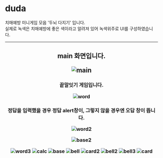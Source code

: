 # duda
치매예방 미니게임 모음 '두뇌 다지기' 입니다.<br>
실제로 녹색은 치매예방에 좋은 색이라고 알려져 있어 녹색위주로 UI를 구성하였습니다.
<hr>

<h2 align="center"> main 화면입니다.<br>
  
![main](https://user-images.githubusercontent.com/66048317/94376183-f2104d00-0153-11eb-9e38-66419ba4c871.jpg)

<h3 align="center"> 끝말잇기 게임입니다. <br>
  
![word](https://user-images.githubusercontent.com/66048317/94376188-f63c6a80-0153-11eb-83c3-ce34be60229d.jpg)

<h3 align="center"> 정답을 입력했을 경우 정답 alert창이, 그렇지 않을 경우엔 오답 창이 뜹니다. <br>
  
![word2](https://user-images.githubusercontent.com/66048317/94376189-f76d9780-0153-11eb-9443-308c280d247e.jpg)

![base2](https://user-images.githubusercontent.com/66048317/94376186-f5a3d400-0153-11eb-99b2-eb5c90c6f28e.jpg)

![word3](https://user-images.githubusercontent.com/66048317/94376192-f8062e00-0153-11eb-8905-e7ba942d96ae.jpg)
![calc](https://user-images.githubusercontent.com/66048317/94376193-f8062e00-0153-11eb-9eab-feefbfe8b693.jpg)
![base](https://user-images.githubusercontent.com/66048317/94376195-f89ec480-0153-11eb-9d89-28541d06336f.jpg)
![bell](https://user-images.githubusercontent.com/66048317/94376198-fa688800-0153-11eb-95e4-6b92aabe4c12.jpg)
![card2](https://user-images.githubusercontent.com/66048317/94376200-fccae200-0153-11eb-993c-72fb956997ef.jpg)
![bell2](https://user-images.githubusercontent.com/66048317/94376201-fdfc0f00-0153-11eb-90b2-d2e6816233d4.jpg)
![bell3](https://user-images.githubusercontent.com/66048317/94376202-fe94a580-0153-11eb-9a30-9a31e2588913.jpg)
![card](https://user-images.githubusercontent.com/66048317/94376203-fe94a580-0153-11eb-95e6-a5c0d7917822.jpg)

